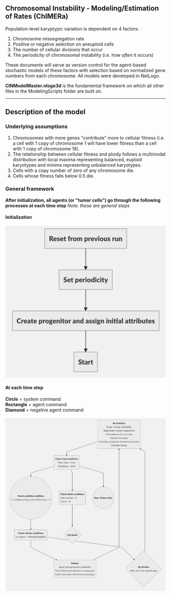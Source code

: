 ## Chromosomal Instability - Modeling/Estimation of Rates (ChIMERa)
Population-level karyptypic variation is dependent on 4 factors:<br>
1. Chromosome missegregation rate
2. Positive or negative selection on aneuploid cells
3. The number of cellular divisions that occur
4. The periodicity of chromosomal instability (i.e. how *often* it occurs)

These documents will serve as version control for the agent-based stochastic models of these factors with selection based on normalized gene numbers from each chromosome. All models were developed in NetLogo. 

**CINModelMaster.nlogo3d** is the fundamental framework on which all other files in the ModelingScripts folder are built on.

---
## Description of the model
### Underlying assumptions
1. Chromosomes with more genes "contribute" more to cellular fitness (i.e. a cell with 1 copy of chromosome 1 will have lower fitness than a cell with 1 copy of chromosome 18).
2. The relationship between cellular fitness and ploidy follows a multimodal distribution with local maxima representing balanced, euploid karyotypes and minima representing unbalanced karyotypes. 
3. Cells with a copy number of zero of any chromosome die.
4. Cells whose fitness falls below 0.5 die. 

### General framework
**After initialization, all agents (or "tumor cells") go through the following processes at each time step**
*Note: these are general steps*
#### Initialization
![Initialization](/Images/InitializationProcedure.png)
#### At each time step
**Circle** = system command<br>
**Rectangle** = agent command<br>
**Diamond** = negative agent command<br><br>
![Iteration](/Images/IterationProcedure.png)
